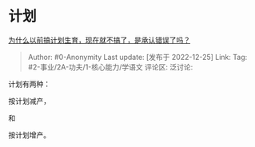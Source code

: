 # 计划
[为什么以前搞计划生育，现在就不搞了，是承认错误了吗？](https://www.zhihu.com/question/66298996/answer/2815720919)

> Author: #0-Anonymity
> Last update: [发布于 2022-12-25]
> Link:
> Tag: #2-事业/2A-功夫/1-核心能力/学语文
> 评论区:
> 泛讨论:

计划有两种：

按计划减产，

和

按计划增产。
